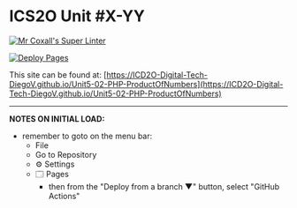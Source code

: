 # ICS2O Unit #X-YY

[![Mr Coxall's Super Linter](https://github.com/ICD2O-Digital-Tech-DiegoV/Unit5-02-PHP-ProductOfNumbers/workflows/Mr%20Coxall's%20Super%20Linter/badge.svg)](https://github.com/ICD2O-Digital-Tech-DiegoV/Unit5-02-PHP-ProductOfNumbers/actions)

[![Deploy Pages](https://github.com/ICD2O-Digital-Tech-DiegoV/Unit5-02-PHP-ProductOfNumbers/workflows/Deploy%20Pages/badge.svg)](https://github.com/ICD2O-Digital-Tech-DiegoV/Unit5-02-PHP-ProductOfNumbers/actions)

This site can be found at: [https://ICD2O-Digital-Tech-DiegoV.github.io/Unit5-02-PHP-ProductOfNumbers](https://ICD2O-Digital-Tech-DiegoV.github.io/Unit5-02-PHP-ProductOfNumbers)

---

**NOTES ON INITIAL LOAD:**
- remember to goto on the menu bar:
  - File
  - Go to Repository
  - ⚙ Settings
  - 🗔 Pages
    - then from the "Deploy from a branch ▼" button, select "GitHub Actions"

